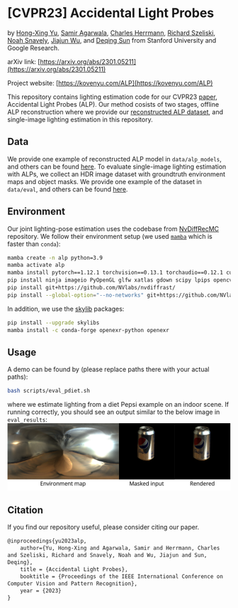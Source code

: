 # [CVPR23] Accidental Light Probes
by [Hong-Xing Yu](https://kovenyu.com), [Samir Agarwala](https://samiragarwala.github.io/), [Charles Herrmann](https://scholar.google.com/citations?user=LQvi5XAAAAAJ&hl=en),
[Richard Szeliski](https://szeliski.org/RichardSzeliski.htm), [Noah Snavely](https://www.cs.cornell.edu/~snavely/), 
[Jiajun Wu](https://jiajunwu.com/), and [Deqing Sun](https://deqings.github.io/) from Stanford University and Google Research.

arXiv link: [https://arxiv.org/abs/2301.05211](https://arxiv.org/abs/2301.05211) 

Project website: [https://kovenyu.com/ALP](https://kovenyu.com/ALP)

This repository contains lighting estimation code for our CVPR23 [paper](https://arxiv.org/abs/2301.05211), Accidental Light Probes (ALP).
Our method cosists of two stages, offline ALP reconstruction 
where we provide our [reconstructed ALP dataset](https://drive.google.com/drive/folders/1yPWJMU_b4iAawTGgcWASb8ODWDV7ppb8?usp=sharing),
and single-image lighting estimation in this repository.

## Data 
We provide one example of reconstructed ALP model in `data/alp_models`, and others can be found [here](https://drive.google.com/drive/folders/1yPWJMU_b4iAawTGgcWASb8ODWDV7ppb8?usp=sharing). 
To evaluate single-image lighting estimation with ALPs, 
we collect an HDR image dataset with groundtruth environment maps and object masks.
We provide one example of the dataset in `data/eval`, and others can be found [here](https://drive.google.com/drive/folders/1yPWJMU_b4iAawTGgcWASb8ODWDV7ppb8?usp=sharing).

## Environment
Our joint lighting-pose estimation uses the codebase from [NvDiffRecMC](https://github.com/NVlabs/nvdiffrecmc) repository.
We follow their environment setup (we used [`mamba`](https://mamba.readthedocs.io/en/latest/installation.html) which is faster than `conda`):
```bash
mamba create -n alp python=3.9
mamba activate alp
mamba install pytorch==1.12.1 torchvision==0.13.1 torchaudio==0.12.1 cudatoolkit=11.6 -c pytorch -c conda-forge
pip install ninja imageio PyOpenGL glfw xatlas gdown scipy lpips opencv-python
pip install git+https://github.com/NVlabs/nvdiffrast/
pip install --global-option="--no-networks" git+https://github.com/NVlabs/tiny-cuda-nn#subdirectory=bindings/torch
```
In addition, we use the [skylib](https://github.com/soravux/skylibs) packages:
```bash
pip install --upgrade skylibs
mamba install -c conda-forge openexr-python openexr
```


## Usage
A demo can be found by (please replace paths there with your actual paths):
```bash
bash scripts/eval_pdiet.sh
```
where we estimate lighting from a diet Pepsi example on an indoor scene.
If running correctly, you should see an output similar to the below image in `eval_results`:
![placeholder](assets/demo_result.png)

## Citation
If you find our repository useful, please consider
citing our paper.
```
@inproceedings{yu2023alp,
    author={Yu, Hong-Xing and Agarwala, Samir and Herrmann, Charles and Szeliski, Richard and Snavely, Noah and Wu, Jiajun and Sun, Deqing},
    title = {Accidental Light Probes},
    booktitle = {Proceedings of the IEEE International Conference on Computer Vision and Pattern Recognition},
    year = {2023}
}
```